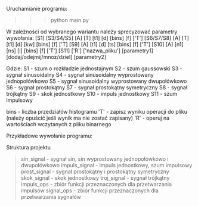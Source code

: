 Uruchamianie programu:
>>> python main.py

W zależności od wybranego wariantu należy sprecyzować parametry wywołania:
[S1]
[S3/S4/S5] [A] [T] [t1] [d] [bins] [f] ['T']
[S6/S7/S8] [A] [T] [t1] [d] [kw] [bins] [f] ['T]
[S9] [A] [t1] [d] [ts] [bins] [f] ['T']
[S10] [A] [n1] [ns] [l] [bins] [f] ['T']
[S11]
['R'] ['nazwa_pliku'] 
[parametry1] [dodaj/odejmij/mnoz/dziel] [parametry2]

Gdzie:
S1 - szum o rozkładzie jednostajnym
S2 - szum gaussowski
S3 - sygnał sinusoidalny
S4 - sygnał sinusoidalny wyprostowany jednopołówkowo
S5 - sygnał sinusoidalny wyprostowany dwupołówkowo
S6 - sygnał prostokątny
S7 - sygnał prostokątny symetryczny
S8 - sygnał trójkątny
S9 - skok jednostkowy
S10 - impuls jednostkowy
S11 - szum impulsowy

bins - liczba przedziałów histogramu 
'T' - zapisz wyniku operacji do pliku (należy opuścić jeśli wynik ma nie zostać zapisany)
'R' - operuj na wartościach wczytanych z pliku binarnego

Przykładowe wywołanie programu:

Struktura projektu 
> sin_signal - sygnał sin, sin wyprostowany jednopołówkowo i dwupołówkowo
> impuls_signal - impuls jednostkowy, szum impulsowy
> prost_signal - sygnał prostokątny i prostokątny symetryczny
> skok_signal - skok jednostkowy
> troj_signal - sygnał trójkątny
> impuls_ops - zbiór funkcji przeznaczonych dla przetwarzania impulsów
> signal_ops - zbiór funkcji przeznaczonych dla przetwarzania sygnałów

